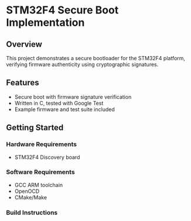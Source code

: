 # STM32F4 Secure Boot Implementation

## Overview
This project demonstrates a secure bootloader for the STM32F4 platform, verifying firmware authenticity using cryptographic signatures.

## Features
- Secure boot with firmware signature verification
- Written in C, tested with Google Test
- Example firmware and test suite included

## Getting Started

### Hardware Requirements
- STM32F4 Discovery board

### Software Requirements
- GCC ARM toolchain
- OpenOCD
- CMake/Make

### Build Instructions

